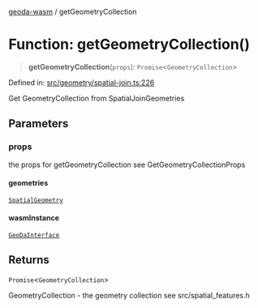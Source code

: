 [geoda-wasm](../globals.md) / getGeometryCollection

# Function: getGeometryCollection()

> **getGeometryCollection**(`props`): `Promise`\<`GeometryCollection`\>

Defined in: [src/geometry/spatial-join.ts:226](https://github.com/GeoDaCenter/geoda-lib/blob/d16e85157b1f26754a712ea4c9a3cf18ab0e7b74/src/js/src/geometry/spatial-join.ts#L226)

Get GeometryCollection from SpatialJoinGeometries

## Parameters

### props

the props for getGeometryCollection see GetGeometryCollectionProps

#### geometries

[`SpatialGeometry`](../type-aliases/SpatialGeometry.md)

#### wasmInstance

[`GeoDaInterface`](../interfaces/GeoDaInterface.md)

## Returns

`Promise`\<`GeometryCollection`\>

GeometryCollection - the geometry collection see src/spatial_features.h
